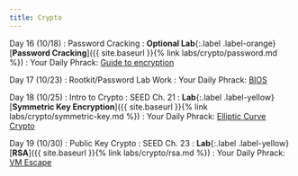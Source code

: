 ```yaml
---
title: Crypto
---
```


Day 16 (10/18)
: Password Cracking 
: **Optional Lab**{:.label .label-orange} [**Password Cracking**]({{ site.baseurl }}{% link labs/crypto/password.md %})
: Your Daily Phrack: [Guide to encryption](http://phrack.org/issues/42/11.html)

Day 17 (10/23)
: Rootkit/Password Lab Work
: Your Daily Phrack: [BIOS](http://phrack.org/issues/66/7.html)

Day 18 (10/25)
: Intro to Crypto
  : SEED Ch. 21
: **Lab**{:.label .label-yellow} [**Symmetric Key Encryption**]({{ site.baseurl }}{% link labs/crypto/symmetric-key.md %})
: Your Daily Phrack: [Elliptic Curve Crypto](http://phrack.org/issues/63/3.html#article)

Day 19 (10/30)
: Public Key Crypto
  : SEED Ch. 23
: **Lab**{:.label .label-yellow} [**RSA**]({{ site.baseurl }}{% link labs/crypto/rsa.md %})
: Your Daily Phrack: [VM Escape](http://phrack.org/issues/70/5.html)
